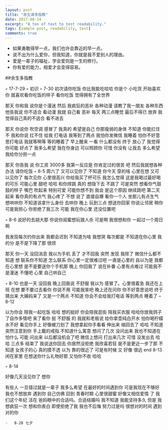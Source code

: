 ```yaml
---
layout: post
title: "余生请多指教"
date: 2017-08-14
excerpt: "A ton of text to test readability."
tags: [sample post, readability, test]
comments: true
---
```


 
* 如果勇敢得早一点，我们也许会靠近的早一点。
* 说不出为什么爱你，但我知道，你就是我不爱别人的理由。
* 爱是一辈子的福祉，学会爱则是一生的修行。
* 你有爱的能力，相爱才会变得容易。




##余生多指教

◦ 17-7-29
◦ 初识
◦ 7-30
初次请你吃饭 你比我能吃哈哈 你是个 小吃货 开始喜欢你 就喜欢看你吃饭的样子 看你吃饭 觉得拥有了全世界

那天 你和我 说你是个漫迷 然后 我疯狂的恶补 各种动漫 请教了我一朋友 各种东西 他告我说 你不适合 看动漫 我就 自己看 恶补 每天 两三点睡觉 最后不得已 放弃 我觉得自己真的不适合 看不进去 

那天 你说你 吹空调 感冒了 我真的 希望是自己 你那瘦弱的身体 不知道 你能扛住不 我和你说 扛不住 给我 打电话 我等到了两点 我怕你发微信 我睡着 怕你不好意思打电话 我就等啊等 等的睡着了 早上醒来 一看 什么都没有 终于 放心了 我觉得 你可能 好点了 我多么希望 我在你身边 可以照顾你 可惜 你没有 让我去
多么希望我给你分担一点

那天 你告我 说 你工资 3000多 我第一反应是 你肯定过的很苦 吧 然后我就想各种办法 请你吃饭 
◦ 8-5
周六了 又可以见你了 不知道 你今天 穿的啥 心里在想 又可以见你了 每次见你 心里很高兴  你给我买了杯可乐 我怎么觉得 这是我喝过最好喝的可乐 可能心里 甜吧 哈哈 
和你焊跳 真的 想隐下去 不跳了  可是突然 想看你气鼓鼓的样子 嘴巴 吹起来 特别可爱  可能你想不到 我会 是这个原因 继续跳吧 第二天起来 看你真的有点气 我心疼了 不想 说了 直接自爆  看你一个人 坐那儿有点生气 想哄哄你 不知道该拿什么身份 去哄你 晚上 玩到三点 想送你回家 你说让邻居 稍你可是我担心 你拒绝了我三次 可能 我在你心里 还没位置吧 

◦ 8-6
说好的去胡大那 你说你闺蜜想玩狼人杀 可是啊 我很想和你 一起过一个周日啊 

我发现每次约你出来 我都会迟到 不知道为啥 我想哭 每次都是 不知道在你心里 我的分 是不是下降了那  很烦

那天 你一天 没回消息 我以为手机 丢了 才不回我     突然 发现 我除了 微信什么都不知道 想 联系你不知道 怎么联系 你心里一定很难过吧    一直是心里的 自以为是 我都在心里想 是不是要送你个手机那 晚上 你回我了 说在补番  心里有点难过 可能我不是漫迷 不懂吧 心里 自己哄自己 

 ◦ 8-10
也是一天 没回我 晚上回我说 不舒服 我以为 感冒了。心里很着急 我还在上班 在想 要不要过去看你 你说不用 可能我笨吧 晚上还在问你 你不好意思说吧   终于猜出来 大姨妈来了 又是一个两点 不知道 你会不会给我打电话 等到两点 睡着了 
◦ 8-12

以为你会 陪我一起吃饭 哈哈 想的挺好 你会陪我逛街 陪我买衣服 哈哈你放我鸽子了自作多情吧
来了看你 挺 不舒服 的 我就和老板说 给你拿壶纯白开水 怕你喝柠檬水不好 
看见你手上 好像被刀划了 我想拿起你手看看 伸出来 缩回去了 哈哈 不知道  
突然注意到你 手上戴的戒指 不知道什么寓意 想问了几次 没问出来 我也不知道在怕什么  可能 问出来 以后都没机会了吧 微信上想问 打出来几次 可惜 没发出去 哈哈 三点多 结束了 我说送你回去 你居然没拒绝 我欣喜若狂 是不是更近一步了那 不知道 女孩子的心 真的摸不透 以为 靠的很近了 可是有时候 又 好像 很远 
end 
8-13
闲在家里 在想送你什么礼物好那 又怕你不收 哈哈

◦ 8-14 

好像几天没见你了 想你


有些人 一旦错过就是一辈子 我多么希望 在最好的时间遇到你 可是我现在不够好 我也不想放弃  遇到你 自己仿佛 回到 青春时期 心里很甜蜜  好像又相信爱情 了 我们这个年纪 活在 爸妈眼中的合适吗。合适结婚吗 
我不知道 我能坚持多久 但是 我想疯狂一次 想和你表白 即使拒绝了我 我也不后悔 努力过是吗 很想对的时间 遇到对的你 
 

	◦	8-28 七夕 
